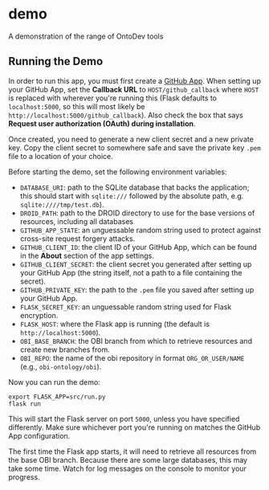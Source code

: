 # demo
A demonstration of the range of OntoDev tools

## Running the Demo

In order to run this app, you must first create a [GitHub App](https://docs.github.com/en/developers/apps/about-apps). When setting up your GitHub App, set the **Callback URL** to `HOST/github_callback` where `HOST` is replaced with wherever you're running this (Flask defaults to `localhost:5000`, so this will most likely be `http://localhost:5000/github_callback`). Also check the box that says **Request user authorization (OAuth) during installation**.

Once created, you need to generate a new client secret and a new private key. Copy the client secret to somewhere safe and save the private key `.pem` file to a location of your choice.

Before starting the demo, set the following environment variables:
* `DATABASE_URI`: path to the SQLite database that backs the application; this should start with `sqlite:///` followed by the absolute path, e.g. `sqlite:////tmp/test.db`).
* `DROID_PATH`: path to the DROID directory to use for the base versions of resources, including all databases
* `GITHUB_APP_STATE`: an unguessable random string used to protect against cross-site request forgery attacks.
* `GITHUB_CLIENT_ID`: the client ID of your GitHub App, which can be found in the **About** section of the app settings.
* `GITHUB_CLIENT_SECRET`: the client secret you generated after setting up your GitHub App (the string itself, not a path to a file containing the secret).
* `GITHUB_PRIVATE_KEY`: the path to the `.pem` file you saved after setting up your GitHub App.
* `FLASK_SECRET_KEY`: an unguessable random string used for Flask encryption.
* `FLASK_HOST`: where the Flask app is running (the default is `http://localhost:5000`).
* `OBI_BASE_BRANCH`: the OBI branch from which to retrieve resources and create new branches from.
* `OBI_REPO`: the name of the obi repository in format `ORG_OR_USER/NAME` (e.g., `obi-ontology/obi`).

Now you can run the demo:

```
export FLASK_APP=src/run.py
flask run
```

This will start the Flask server on port `5000`, unless you have specified differently. Make sure whichever port you're running on matches the GitHub App configuration.

The first time the Flask app starts, it will need to retrieve all resources from the base OBI branch. Because there are some large databases, this may take some time. Watch for log messages on the console to monitor your progress.
